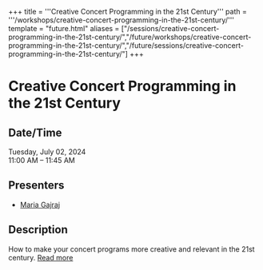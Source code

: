 +++
title = '''Creative Concert Programming in the 21st Century'''
path = '''/workshops/creative-concert-programming-in-the-21st-century/'''
template = "future.html"
aliases = ["/sessions/creative-concert-programming-in-the-21st-century/","/future/workshops/creative-concert-programming-in-the-21st-century/","/future/sessions/creative-concert-programming-in-the-21st-century/"]
+++

<h1>Creative Concert Programming in the 21st Century</h1>

<h2>Date/Time</h2>
<p>Tuesday, July 02, 2024<br>
11:00 AM – 11:45 AM</p>
<h2>Presenters</h2>
<ul>
<li><a href="/presenters/maria-gajraj/">Maria Gajraj</a></li>
</ul>
<h2>Description</h2>

<div class="ag87-crtemvc-hsbk"><div class="css-vsf5of"><p class="carina-rte-public-DraftStyleDefault-block">How to make your concert programs more creative and relevant in the 21st century. <a href="https://www.sfago2024.org/future/sessions/creative-concert-programming-in-the-21st-century/" target="_blank">Read more</a></p></div></div>


